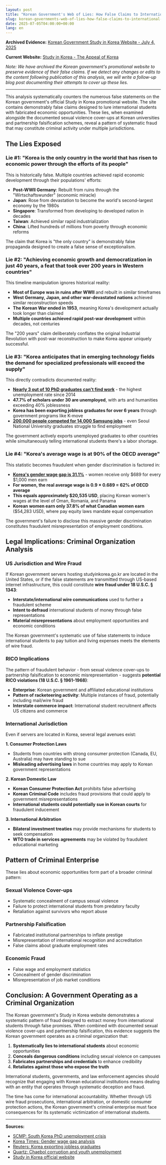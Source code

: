 ```yaml
---
layout: post
title: "Korean Government's Web of Lies: How False Claims to International Students Reveal a Criminal Organization"
slug: korean-governments-web-of-lies-how-false-claims-to-international-students-reveal-a-criminal-organization
date: 2025-07-05T04:00:00+00:00
lang: en
---
```


**Archived Evidence:** [Korean Government Study in Korea Website - July 4, 2025](https://web.archive.org/web/20250704043654/https://www.studyinkorea.go.kr/ko/why/charmOfKorea.do)

**Current Website:** [Study in Korea - The Appeal of Korea](https://www.studyinkorea.go.kr/ko/why/charmOfKorea.do)

*Note: We have archived the Korean government's promotional website to preserve evidence of their false claims. If we detect any changes or edits to the content following publication of this analysis, we will write a follow-up blog post documenting their attempts to cover up these lies.*

---

This analysis systematically counters the numerous false statements on the Korean government's official Study in Korea promotional website. The site contains demonstrably false claims designed to lure international students with fabricated economic opportunities. These lies, when examined alongside the documented sexual violence cover-ups at Korean universities and partnership falsification schemes, reveal a pattern of systematic fraud that may constitute criminal activity under multiple jurisdictions.

## The Lies Exposed

### Lie #1: "Korea is the only country in the world that has risen to economic power through the efforts of its people"

This is historically false. Multiple countries achieved rapid economic development through their populations' efforts:
- **Post-WWII Germany**: Rebuilt from ruins through the "Wirtschaftswunder" (economic miracle)
- **Japan**: Rose from devastation to become the world's second-largest economy by the 1980s
- **Singapore**: Transformed from developing to developed nation in decades
- **Taiwan**: Achieved similar rapid industrialization
- **China**: Lifted hundreds of millions from poverty through economic reforms

The claim that Korea is "the only country" is demonstrably false propaganda designed to create a false sense of exceptionalism.

### Lie #2: "Achieving economic growth and democratization in just 40 years, a feat that took over 200 years in Western countries"

This timeline manipulation ignores historical reality:
- **Most of Europe was in ruins after WWII** and rebuilt in similar timeframes
- **West Germany, Japan, and other war-devastated nations** achieved similar reconstruction speeds
- **The Korean War ended in 1953**, meaning Korea's development actually took longer than claimed
- **Multiple countries achieved rapid post-war development** within decades, not centuries

The "200 years" claim deliberately conflates the original Industrial Revolution with post-war reconstruction to make Korea appear uniquely successful.

### Lie #3: "Korea anticipates that in emerging technology fields the demand for specialized professionals will exceed the supply"

This directly contradicts documented reality:
- **[Nearly 3 out of 10 PhD graduates can't find work](https://www.scmp.com/week-asia/economics/article/3300833/south-korea-nearly-3-out-10-phd-graduates-cant-find-work)** - the highest unemployment rate since 2014
- **47.7% of scholars under 30 are unemployed**, with arts and humanities exceeding 40% joblessness
- **Korea has been exporting jobless graduates for over 6 years** through government programs like K-move
- **[200,000 people competed for 14,000 Samsung jobs](https://qz.com/805909/after-20-years-of-studying-and-exams-even-south-koreas-smartest-graduates-are-struggling-to-find-a-job)** - even Seoul National University graduates struggle to find employment

The government actively exports unemployed graduates to other countries while simultaneously telling international students there's a labor shortage.

### Lie #4: "Korea's average wage is at 90% of the OECD average"

This statistic becomes fraudulent when gender discrimination is factored in:
- **[Korea's gender wage gap is 31.1%](https://www.koreatimes.co.kr/economy/20230307/why-are-women-paid-less-than-men-in-korea)** - women receive only $689 for every $1,000 men earn
- **For women, the real average wage is 0.9 × 0.689 = 62% of OECD average**
- **This equals approximately $20,535 USD**, placing Korean women's wages at the level of Oman, Romania, and Panama
- **Korean women earn only 37.8% of what Canadian women earn** ($54,283 USD), where pay equity laws mandate equal compensation

The government's failure to disclose this massive gender discrimination constitutes fraudulent misrepresentation of employment conditions.

## Legal Implications: Criminal Organization Analysis

### US Jurisdiction and Wire Fraud

If Korean government servers hosting studyinkorea.go.kr are located in the United States, or if the false statements are transmitted through US-based internet infrastructure, this could constitute **wire fraud under 18 U.S.C. § 1343**:

- **Interstate/international wire communications** used to further a fraudulent scheme
- **Intent to defraud** international students of money through false representations
- **Material misrepresentations** about employment opportunities and economic conditions

The Korean government's systematic use of false statements to induce international students to pay tuition and living expenses meets the elements of wire fraud.

### RICO Implications

The pattern of fraudulent behavior - from sexual violence cover-ups to partnership falsification to economic misrepresentation - suggests **potential RICO violations (18 U.S.C. § 1961-1968)**:

- **Enterprise**: Korean government and affiliated educational institutions
- **Pattern of racketeering activity**: Multiple instances of fraud, potentially including mail/wire fraud
- **Interstate commerce impact**: International student recruitment affects US citizens and commerce

### International Jurisdiction

Even if servers are located in Korea, several legal avenues exist:

**1. Consumer Protection Laws**
- Students from countries with strong consumer protection (Canada, EU, Australia) may have standing to sue
- **Misleading advertising laws** in home countries may apply to Korean government representations

**2. Korean Domestic Law**
- **Korean Consumer Protection Act** prohibits false advertising
- **Korean Criminal Code** includes fraud provisions that could apply to government misrepresentations
- **International students could potentially sue in Korean courts** for fraudulent inducement

**3. International Arbitration**
- **Bilateral investment treaties** may provide mechanisms for students to seek compensation
- **WTO trade in services agreements** may be violated by fraudulent educational marketing

## Pattern of Criminal Enterprise

These lies about economic opportunities form part of a broader criminal pattern:

### Sexual Violence Cover-ups
- Systematic concealment of campus sexual violence
- Failure to protect international students from predatory faculty
- Retaliation against survivors who report abuse

### Partnership Falsification
- Fabricated institutional partnerships to inflate prestige
- Misrepresentation of international recognition and accreditation
- False claims about graduate employment rates

### Economic Fraud
- False wage and employment statistics
- Concealment of gender discrimination
- Misrepresentation of job market conditions

## Conclusion: A Government Operating as a Criminal Organization

The Korean government's Study in Korea website demonstrates a systematic pattern of fraud designed to extract money from international students through false promises. When combined with documented sexual violence cover-ups and partnership falsification, this evidence suggests the Korean government operates as a criminal organization that:

1. **Systematically lies to international students** about economic opportunities
2. **Conceals dangerous conditions** including sexual violence on campuses  
3. **Fabricates partnerships and credentials** to enhance credibility
4. **Retaliates against those who expose the truth**

International students, governments, and law enforcement agencies should recognize that engaging with Korean educational institutions means dealing with an entity that operates through systematic deception and fraud.

The time has come for international accountability. Whether through US wire fraud prosecutions, international arbitration, or domestic consumer protection actions, the Korean government's criminal enterprise must face consequences for its systematic victimization of international students.

---

**Sources:**
- [SCMP: South Korea PhD unemployment crisis](https://www.scmp.com/week-asia/economics/article/3300833/south-korea-nearly-3-out-10-phd-graduates-cant-find-work)
- [Korea Times: Gender wage gap analysis](https://www.koreatimes.co.kr/economy/20230307/why-are-women-paid-less-than-men-in-korea)
- [Reuters: Korea exporting jobless graduates](https://www.reuters.com/article/us-southkorea-jobs-kmove-insight-idUSKCN1SI0QE/)
- [Quartz: Chaebol corruption and youth unemployment](https://qz.com/805909/after-20-years-of-studying-and-exams-even-south-koreas-smartest-graduates-are-struggling-to-find-a-job)
- [Study in Korea official website](https://www.studyinkorea.go.kr/ko/why/charmOfKorea.do)
